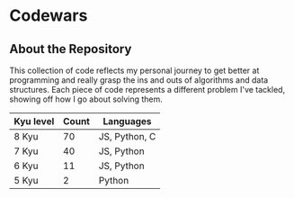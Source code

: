 # Codewars

## About the Repository
This collection of code reflects my personal journey to get better at programming and really grasp the ins and outs of algorithms and data structures. Each piece of code represents a different problem I've tackled, showing off how I go about solving them.

| Kyu level | Count | Languages |
|-----------------|-----------------|-----------------   |
|       8 Kyu     |       70        |   JS, Python, C    |
|       7 Kyu     |       40        |   JS, Python       |
|       6 Kyu     |       11        |   JS, Python       | 
|       5 Kyu     |       2         |   Python           | 
